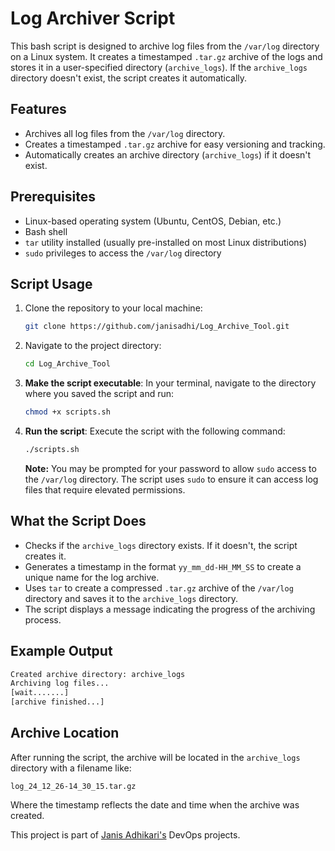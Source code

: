 
# Log Archiver Script

This bash script is designed to archive log files from the `/var/log` directory on a Linux system. It creates a timestamped `.tar.gz` archive of the logs and stores it in a user-specified directory (`archive_logs`). If the `archive_logs` directory doesn't exist, the script creates it automatically.

## Features

- Archives all log files from the `/var/log` directory.
- Creates a timestamped `.tar.gz` archive for easy versioning and tracking.
- Automatically creates an archive directory (`archive_logs`) if it doesn't exist.

## Prerequisites

- Linux-based operating system (Ubuntu, CentOS, Debian, etc.)
- Bash shell
- `tar` utility installed (usually pre-installed on most Linux distributions)
- `sudo` privileges to access the `/var/log` directory

## Script Usage

1. Clone the repository to your local machine:
   ```sh
   git clone https://github.com/janisadhi/Log_Archive_Tool.git
   ```
  

2. Navigate to the project directory:
   ```sh
   cd Log_Archive_Tool
   ```
3. **Make the script executable**:
   In your terminal, navigate to the directory where you saved the script and run:

   ```bash
   chmod +x scripts.sh
   ```

4. **Run the script**:
   Execute the script with the following command:

   ```bash
   ./scripts.sh
   ```

   **Note:** You may be prompted for your password to allow `sudo` access to the `/var/log` directory. The script uses `sudo` to ensure it can access log files that require elevated permissions.

## What the Script Does

- Checks if the `archive_logs` directory exists. If it doesn't, the script creates it.
- Generates a timestamp in the format `yy_mm_dd-HH_MM_SS` to create a unique name for the log archive.
- Uses `tar` to create a compressed `.tar.gz` archive of the `/var/log` directory and saves it to the `archive_logs` directory.
- The script displays a message indicating the progress of the archiving process.

## Example Output

```bash
Created archive directory: archive_logs
Archiving log files...
[wait.......]
[archive finished...]
```

## Archive Location

After running the script, the archive will be located in the `archive_logs` directory with a filename like:

```
log_24_12_26-14_30_15.tar.gz
```

Where the timestamp reflects the date and time when the archive was created.


This project is part of [Janis Adhikari's](https://roadmap.sh/projects/server-stats)  DevOps projects.

